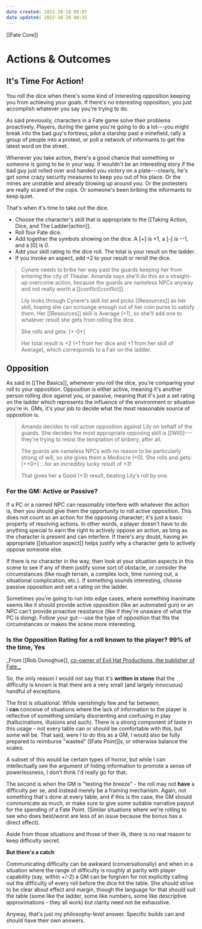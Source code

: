 ```yaml
---
date created: 2022-10-18 08:07
date updated: 2022-10-20 08:15
---
```


[[Fate Core]]

# Actions & Outcomes

## It's Time For Action!

You roll the dice when there's some kind of interesting opposition keeping you from achieving your goals. If there's no interesting opposition, you just accomplish whatever you say you're trying to do.

As said previously, characters in a Fate game solve their problems proactively. Players, during the game you're going to do a lot---you might break into the bad guy's fortress, pilot a starship past a minefield, rally a group of people into a protest, or poll a network of informants to get the latest word on the street.

Whenever you take action, there's a good chance that something or someone is going to be in your way. It wouldn't be an interesting story if the bad guy just rolled over and handed you victory on a plate---clearly, he's got some crazy security measures to keep you out of his place. Or the mines are unstable and already blowing up around you. Or the protesters are really scared of the cops. Or someone's been bribing the informants to keep quiet.

That's when it's time to take out the dice.

- Choose the character's skill that is appropriate to the [[Taking Action, Dice, and The Ladder|action]].
- Roll four Fate dice.
- Add together the symbols showing on the dice. A [+] is +1, a [-] is --1, and a [0] is 0.
- Add your skill rating to the dice roll. The total is your result on the ladder.
- If you invoke an aspect, add +2 to your result or reroll the dice.

> Cynere needs to bribe her way past the guards keeping her from entering the city of Thaalar. Amanda says she'll do this as a straight-up overcome action, because the guards are nameless NPCs anyway and not really worth a [[conflict|conflict]].
>
> Lily looks through Cynere's skill list and picks [[Resources]] as her skill, hoping she can scrounge enough out of her coin purse to satisfy them. Her [[Resources]] skill is Average (+1), so she'll add one to whatever result she gets from rolling the dice.
>
> She rolls and gets: [+-0+]
>
> Her total result is +2 (+1 from her dice and +1 from her skill of Average), which corresponds to a Fair on the ladder.

## Opposition

As said in [[The Basics]], whenever you roll the dice, you're comparing your roll to your opposition. Opposition is either active, meaning it's another person rolling dice against you, or passive, meaning that it's just a set rating on the ladder which represents the influence of the environment or situation you're in. GMs, it's your job to decide what the most reasonable source of opposition is.

> Amanda decides to roll active opposition against Lily on behalf of the guards. She decides the most appropriate opposing skill is [[Will]]---they're trying to resist the temptation of bribery, after all.
>
> The guards are nameless NPCs with no reason to be particularly strong of will, so she gives them a Mediocre (+0). She rolls and gets: [++0+] ...for an incredibly lucky result of +3!
>
> That gives her a Good (+3) result, beating Lily's roll by one.

### For the GM: Active or Passive?

If a PC or a named NPC can reasonably interfere with whatever the action is, then you should give them the opportunity to roll active opposition. This does not count as an action for the opposing character; it's just a basic property of resolving actions. In other words, a player doesn't have to do anything special to earn the right to actively oppose an action, as long as the character is present and can interfere. If there's any doubt, having an appropriate [[situation aspect]] helps justify why a character gets to actively oppose someone else.

If there is no character in the way, then look at your situation aspects in this scene to see if any of them justify some sort of obstacle, or consider the circumstances (like rough terrain, a complex lock, time running out, a situational complication, etc.). If something sounds interesting, choose passive opposition and set a rating on the ladder.

Sometimes you're going to run into edge cases, where something inanimate seems like it should provide active opposition (like an automated gun) or an NPC can't provide proactive resistance (like if they're unaware of what the PC is doing). Follow your gut---use the type of opposition that fits the circumstances or makes the scene more interesting.

### Is the Opposition Rating for a roll known to the player? 99% of the time, Yes

_From [[Rob Donoghue]], [co-owner of Evil Hat Productions, the publisher of
Fate._](https://rpg.stackexchange.com/questions/129012/is-the-opposition-rating-for-a-roll-known-to-the-player/129019)

So, the only reason I would not say that it's **written in stone** that the difficulty is known is that there are a very small (and largely innocuous) handful of exceptions.

The first is situational. While vanishingly few and far between, I **can** conceive of situations where the lack of information to the player is reflective of something similarly disorienting and confusing in play (hallucinations, illusions and such). There is a strong component of taste in this usage - not every table can or should be comfortable with this, but some will be. That said, were I to do this as a GM, I would also be fully prepared to reimburse "wasted" [[Fate Point]]s, or otherwise balance the scales.

A subset of this would be certain types of horror, but while I can intellectually see the argument of hiding information to promote a sense of powerlessness, I don't think I'd really go for that.

The second is when the GM is "testing the breeze" - the roll may not **have** a difficulty per se, and instead merely be a framing mechanism. Again, not something that's done at every table, and if this is the case, the GM should communicate as much, or make sure to give some suitable narrative payout for the spending of a Fate Point. (Similar situations where we're rolling to see who does best/worst are less of an issue because the bonus has a direct effect).

Aside from those situations and those of their ilk, there is no real reason to keep difficulty secret.

**But there's a catch**

Communicating difficulty can be awkward (conversationally) and when in a situation where the range of difficulty is roughly at parity with player capability (say, within +/-2) a GM can be forgiven for not explicitly calling out the difficulty of every roll before the dice hit the table. She should strive to be clear about effect and margin, though the language for that should suit the table (some like the ladder, some like numbers, some like descriptive approximations - they all work) but clarity need not be exhaustive.

Anyway, that's just my philosophy-level answer. Specific builds can and should have their own answers.